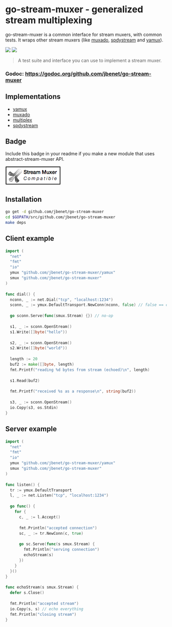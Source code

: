 # go-stream-muxer - generalized stream multiplexing


go-stream-muxer is a common interface for stream muxers, with common tests. It wraps other stream muxers (like [muxado](https://github.com/inconshreveable/muxado), [spdystream](https://github.com/docker/spdystream) and [yamux](https://github.com/hashicorp/yamux)).

[![](https://img.shields.io/badge/made%20by-Protocol%20Labs-blue.svg?style=flat-square)](http://ipn.io) [![](https://img.shields.io/badge/freenode-%23ipfs-blue.svg?style=flat-square)](http://webchat.freenode.net/?channels=%23ipfs)

> A test suite and interface you can use to implement a stream muxer.

### Godoc: https://godoc.org/github.com/jbenet/go-stream-muxer

## Implementations

* [yamux](https://github.com/whyrusleeping/go-smux-yamux)
* [muxado](https://github.com/whyrusleeping/go-smux-muxado)
* [multiplex](https://github.com/whyrusleeping/go-smux-multiplex)
* [spdystream](https://github.com/whyrusleeping/go-smux-spdystream)

## Badge

Include this badge in your readme if you make a new module that uses abstract-stream-muxer API.

![](img/badge.png)

## Installation

```sh
go get -d github.com/jbenet/go-stream-muxer
cd $GOPATH/src/github.com/jbenet/go-stream-muxer
make deps
```

## Client example

```go
import (
  "net"
  "fmt"
  "io"
  ymux "github.com/jbenet/go-stream-muxer/yamux"
  smux "github.com/jbenet/go-stream-muxer"
)

func dial() {
  nconn, _ := net.Dial("tcp", "localhost:1234")
  sconn, _ := ymux.DefaultTransport.NewConn(nconn, false) // false == client

  go sconn.Serve(func(smux.Stream) {}) // no-op

  s1, _ := sconn.OpenStream()
  s1.Write([]byte("hello"))

  s2, _ := sconn.OpenStream()
  s2.Write([]byte("world"))

  length := 20
  buf2 := make([]byte, length)
  fmt.Printf("reading %d bytes from stream (echoed)\n", length)

  s1.Read(buf2)

  fmt.Printf("received %s as a response\n", string(buf2))

  s3, _ := sconn.OpenStream()
  io.Copy(s3, os.Stdin)
}
```

## Server example

```go
import (
  "net"
  "fmt"
  "io"
  ymux "github.com/jbenet/go-stream-muxer/yamux"
  smux "github.com/jbenet/go-stream-muxer"
)

func listen() {
  tr := ymux.DefaultTransport
  l, _ := net.Listen("tcp", "localhost:1234")

  go func() {
    for {
      c, _ := l.Accept()

      fmt.Println("accepted connection")
      sc, _ := tr.NewConn(c, true)

      go sc.Serve(func(s smux.Stream) {
        fmt.Println("serving connection")
        echoStream(s)
      })
    }
  }()
}

func echoStream(s smux.Stream) {
  defer s.Close()

  fmt.Println("accepted stream")
  io.Copy(s, s) // echo everything
  fmt.Println("closing stream")
}
```
